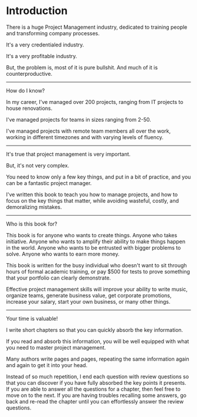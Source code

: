 # Introduction

There is a huge Project Management industry, dedicated to training people and transforming company processes.

It's a very credentialed industry.

It's a very profitable industry.

But, the problem is, most of it is pure bullshit. And much of it is counterproductive.

----

How do I know?

In my career, I've managed over 200 projects, ranging from IT projects to house renovations.

I've managed projects for teams in sizes ranging from 2-50.

I've managed projects with remote team members all over the work, working in different timezones and with varying levels of fluency.

----

It's true that project management is very important.

But, it's not very complex.

You need to know only a few key things, and put in a bit of practice, and you can be a fantastic project manager.

I've written this book to teach you how to manage projects, and how to focus on the key things that matter, while avoiding wasteful, costly, and demoralizing mistakes.

----

Who is this book for?

This book is for anyone who wants to create things. Anyone who takes initiative. Anyone who wants to amplify their ability to make things happen in the world. Anyone who wants to be entrusted with bigger problems to solve. Anyone who wants to earn more money.

This book is written for the busy individual who doesn't want to sit through hours of formal academic training, or pay $500 for tests to prove something that your portfolio can clearly demonstrate.

Effective project management skills will improve your ability to write music, organize teams, generate business value, get corporate promotions, increase your salary, start your own business, or many other things.

----

Your time is valuable!

I write short chapters so that you can quickly absorb the key information.

If you read and absorb this information, you will be well equipped with what you need to master project management.

Many authors write pages and pages, repeating the same information again and again to get it into your head.

Instead of so much repetition, I end each question with review questions so that you can discover if you have fully absorbed the key points it presents. If you are able to answer all the questions for a chapter, then feel free to move on to the next. If you are having troubles recalling some answers, go back and re-read the chapter until you can effortlessly answer the review questions.
